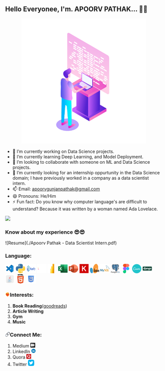 ## Hello Everyonee, I'm. APOORV PATHAK... 👋👋

<p align = 'center'>
  <img src = './Logo/Computer Developer.gif' alt = 'Apoorv Pathak' width = '400' height = '400'>
</p>

<!--
**ApoorvPathak2003/ApoorvPathak2003** is a ✨ _special_ ✨ repository because its `README.md` (this file) appears on your GitHub profile.
Here are some ideas to get you started:
-->

- 🔭 I’m currently working on Data Science projects.
- 🌱 I’m currently learning Deep Learning, and Model Deployment.
- 👯 I’m looking to collaborate with someone on ML and Data Science projects.
- 🤔 I’m currently looking for an internship oppurtunity in the Data Science domain; I have previously worked in a company as a data scientist intern. 
- 📫 Email: apoorvgunjanpathak@gmail.com
- 😄 Pronouns: He/Him
- ⚡ Fun fact: Do you know why computer language's are difficult to understand? Because it was written by a woman named Ada Lovelace.

![](https://komarev.com/ghpvc/?username=ApoorvPathak2003)

### Know about my experience 😎😎
![Resume](./Apoorv Pathak - Data Scientist Intern.pdf)

### Language:
<img src = './Logo/VS Code.png' alt = 'VS Code' width = '30' height = '30'>
<img src = './Logo/Python.png' alt = 'Python' width = '30' height = '30'>
<img src = './Logo/NumPy.png' alt = 'NumPy' width = '30' height = '30'>
<img src = './Logo/Pandas.svg' alt = 'Pandas' width = '30' height = '30'>
<img src = './Logo/MS Power BI.png' alt = 'MS Power BI' width = '30' height = '30'>
<img src = './Logo/MS Excel.png' alt = 'MS Excel' width = '30' height = '30'>
<img src = './Logo/MS Powerpoint.png' alt = 'MS Powerpoint' width = '30' height = '30'>
<img src = './Logo/Keras.svg' alt = 'Keras' width = '30' height = '30'>
<img src = './Logo/sklearn.svg' alt = 'Sklearn' width = '30' height = '30'>
<img src = './Logo/MySQL.png' alt = 'MySQL' width = '30' height = '30'>
<img src = './Logo/PostgreSQL.png' alt = 'PostgreSQL' width = '30' height = '30'>
<img src = './Logo/Figma.png' alt = 'Figma' width = '30' height = '30'>
<img src = './Logo/Canva.png' alt = 'Canva' width = '30' height = '30'>
<img src = './Logo/Django.png' alt = 'Django' width = '30' height = '30'>
<img src = './Logo/Java.png' alt = 'Java' width = '30' height = '30'>
<img src = './Logo/HTML.png' alt = 'HTML' width = '30' height = '30'>
<img src = './Logo/CSS.png' alt = 'CSS' width = '30' height = '30'>

### <img src = './Logo/Passion.gif' alt = 'Passion' width = '15' height = '15'>Interests:
1. **Book Reading**(<a href = 'https://www.goodreads.com/user/show/164208181-apoorv-gunjan-pathak'>goodreads</a>)
2. **Article Writing**
3. **Gym**
4. **Music**

### <img src = './Logo/Link.png' alt = 'Connect' width = '15' height = '15'>Connect Me:
1. Medium <a href = 'https://medium.com/@apoorvnpathak'><img src = './Logo/Medium.png' alt = 'Apoorv Pathak - Medium' width = '15' height = '15'></a>
2. LinkedIn <a href = 'https://www.linkedin.com/in/apoorv-pathak-a3b1931ba/'><img src = './Logo/LinkedIn.png' alt = 'Apoorv Pathak - LinkedIn' width = '15' height = '15'></a>
3. Quora <a href = 'https://www.quora.com/profile/Apoorv-Gunjan-Pathak'><img src = './Logo/Quora.png' alt = 'Apoorv Pathak - Quora' width = '15' height = '15'></a>
3. Twitter <a href = 'https://twitter.com/ApoorvPathak20'><img src = './Logo/twitter.png' alt = 'Apoorv Pathak - Twitter' width = '20' height = '20'></a>
